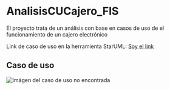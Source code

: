 # AnalisisCUCajero_FIS
El proyecto trata de un análisis con base en casos de uso de el funcionamiento de un cajero electrónico

Link de caso de uso en la herramienta StarUML: [Soy el link](https://github.com/brayanpasa99/AnalisisCUCajero_FIS/blob/master/CajeroAutom%C3%A1tico_CU.mdj "Cajero automático en StarUML")

## Caso de uso
![Imágen del caso de uso no encontrada](https://github.com/brayanpasa99/AnalisisCUCajero_FIS/blob/master/Cajero%20autom%C3%A1tico_CU%20(Final).png "Cajero automático en JPGE")
